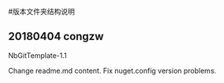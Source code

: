 #版本文件夹结构说明

## 20180404 congzw

NbGitTemplate-1.1 

Change readme.md content.
Fix nuget.config version problems.
